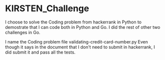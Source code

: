 # KIRSTEN_Challenge

I choose to solve the Coding problem from hackerrank in Python to demostrate that I can code both in Python and Go.
I did the rest of other two challenges in Go.

I name the Coding problem file validating-credit-card-number.py
Even though it says in the document that I don't need to submit in hackerrank, I did submit it and pass all the tests.
